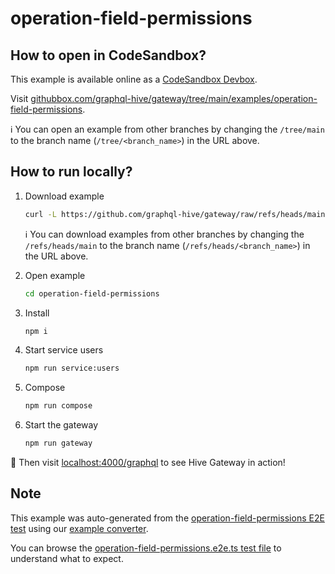 # operation-field-permissions

## How to open in CodeSandbox?

This example is available online as a [CodeSandbox Devbox](https://codesandbox.io/docs/learn/devboxes/overview).

Visit [githubbox.com/graphql-hive/gateway/tree/main/examples/operation-field-permissions](https://githubbox.com/graphql-hive/gateway/tree/main/examples/operation-field-permissions).

ℹ️ You can open an example from other branches by changing the `/tree/main` to the branch name (`/tree/<branch_name>`) in the URL above.

## How to run locally?

1. Download example
   ```sh
   curl -L https://github.com/graphql-hive/gateway/raw/refs/heads/main/examples/operation-field-permissions/example.tar.gz | tar -x
   ```

   ℹ️ You can download examples from other branches by changing the `/refs/heads/main` to the branch name (`/refs/heads/<branch_name>`) in the URL above.

1. Open example
   ```sh
   cd operation-field-permissions
   ```
1. Install
   ```sh
   npm i
   ```
1. Start service users
   ```sh
   npm run service:users
   ```
1. Compose
   ```sh
   npm run compose
   ```
1. Start the gateway
   ```sh
   npm run gateway
   ```

🚀 Then visit [localhost:4000/graphql](http://localhost:4000/graphql) to see Hive Gateway in action!

## Note

This example was auto-generated from the [operation-field-permissions E2E test](/e2e/operation-field-permissions) using our [example converter](/internal/examples).

You can browse the [operation-field-permissions.e2e.ts test file](/e2e/operation-field-permissions/operation-field-permissions.e2e.ts) to understand what to expect.
